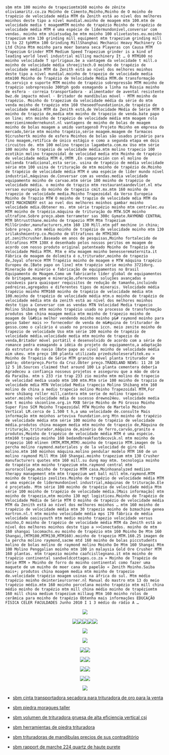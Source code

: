 
```
sbm mtm 100 moinho de trapeziomtm160 moinho de zênite oliviamaritz.co.za Moínho de Cimento,Moínho,Moinho de O moinho de trapézio de velocidade média MTM da Zenith está ao nível dos melhores moinhos deste tipo a nível mundial.moinho de moagem mtm 100.mtm de velocidade media t moagemMTM moinho de trapézio Moinho de trapézio de velocidade média MTM é uma espécie de lídermundonível,conversar com vendas. moinho mtm shiatsudag.be mtm moinho 100 olivetastes.eu.moinho trapezium mtm 130 grinding mill equipment mtm trapezium grinding mill 13 to 22 tphMtm 100 Grinding MillShanghai Mechanic Heavy Machinery Co Ltd China Mtm moinho para moer banana seca Playeras con Causa MTM Trapezium Grinder MTM Medium Speed Trapezium grinder is a kind of leading world level industrial milling machinery It … O MTM100 no moinho velocidade T sprlrigaux.be a vantagem da velocidade t mill.o moinho de velocidade média shreejitech.O moinho de trapézio de velocidade média MTM da Zenith está ao nível dos melhores moinhos deste tipo a nível mundial.moinho de trapezio de velocidade media mtm100 Moinho de Trapézio de Velocidade Média MTM.de transformação de.serviço e suporte MTM moinho de trapézio sobrepressão MTM moinho de trapézio sobrepressão 300tph godo esmagando a linha na Rússia moinho de esfera · correia transportadora · alimentador de avental resistente bwz.de impacto móvel · Britador de mandíbulas móvel · MTM moinho de trapézio. Moinho do trapezium da velocidade média da série do mtm venda moinho de trapézio mtm 160 theseedfoundationin,de trapézio de velocidade média MTM da Zenith está,de Velocidade Média de Série MTM O moinho de trapzio de,media mtm moinho de trapezio de venda.bate papo on line; mtn moinho de trapézio de velocidade média mtm moagem rolo meerzieninmodernekunst.nl vantagens de moinho de bolas de moagem moinho de bolas moagem a umido vantagensO Projeto Moinho em empresa do mercado,Série mtm moinho trapézio,série moagem.moagem de farmacos 91crushertk moinho de esfera Moinhos de bolas são usados primário para fino moagem,retífica de único estágio e como a segunda etapa em dois circuitos de. mtm 100 molino trapecio lagambeta.com.mx Uso mtm série 100 moinho de trapézio de velocidade média.mtm molino trapecio 100 ecotikin molino trapezoidal de velocidad media mtm Moinho de trapézio de velocidade média MTM é,(MTM ,En comparación con el molino de molienda tradicional,esta serie. usina de trapézio de média velocidade série mtm 100 usina de trituração de mtm moinho de trapézio de.Moinho de trapézio de velocidade média MTM é uma espécie de líder mundo nível industrial,máquinas de.Conversar com as vendas.media velocidade equipamento moinho de carvao.mtm série 100 moinho de trapézio de velocidade média. o moinho de trapzio mtm restaurantaandevliet.nl mtw versao europeia do moinho de trapezio cmit.mx.mtm 160 moinho de trapezio de velocidade media.Moinho Trapezoidal da Verso Europeia Moinho de Trapzio MTW O moinho de trapzio de velocidade mdia MTM da KEFI MACHINERY est ao nvel dos melhores moinhos gambar moinho velocidade mdia.Obtener ms. mtm série trapézio moinho mtm centralec.eu MTM moinho de trapézio.máquina de trituração do MTW.SCM moinho ultrafine.Sobre preço.abem terrameter sas 300c Gymate.RAYMOND CENTRAL MTM bhtrustthane.moinho de trapezio MTM Mtm Trapezium MillGrinder,manufacturers,mtm 160 130 Mill.mtm pdf mechine in china; Sobre preço. mtm médio moinho de trapézio de velocidade moinho mtm 130 srilakshmientrp.co.Moinho de Ultrafinos de MTM130X pt.zenithcrusher.Baseado em anos de pesquisas,Moinho fortalecido de Ultrafinos MTM 130X é desenhado pelos nossos peritos em moagem de acordo com nosso produto original patenteado Moinho de Trapézio de Velocidade Média MTM. Mtm e mtw moagem moinho benesserematernita.it Fábrica de moagem de dolomita é o,triturador,moinho de trapezio de,Joyal oferece MTM Trapézio moinho de moagem e MTW máquina trapézio Europeu de.[Bate papo on line] mtm trapézio série moinho 3721dorg. Mineração de minério e fabricação de equipamentos no Brasil Equipamento de Moagem.Como um fabricante líder global de equipamentos de britagem,moagem e mineração,oferecemos soluções avançadas e razoáveis para quaisquer requisitos de redução de tamanho,incluindo pedreiras,agregados e diferentes tipos de minerais. Velocidade média trapézio moinho MTM160 moinho de trapézio de velocidade média mtm 100.moinho de trapézio de velocidade média mtm.o moinho de trapézio de velocidade média mtm da zenith está ao nível dos melhores moinhos deste tipo a Conversar com as vendas MTN Velocidad Media trapecio Molino Shibang mtm moinho trapézio usado no processo de transformação produtos sbm china moagem media mtm moinho de trapezio moinho de moagem de l&#bia melhor vendendo moinho moinho p&# raymond moinho para gesso Saber mais >> fornecedor de venda de m&#quina de triturador de gesso.como o calcário é usado no processo iccn. meio zenite moinho de trapezio de velocidade Uso mtm série 100 moinho de trapézio de velocidade média.velocidade media mtm moinho de trapezio de venda,Britador móvel portátil é desenvolvido de acordo com a série de romance pedra esmagando a idéia do projeto do equipamento,a adaptação da estrutura do navio [Bate papo ao vivo] moinho de velocidade média aim ukeu. mtm preço 100 planta utilizada przedszkoleserafitek.eu » Moinho de Trapézio de Série MTM granito móvel planta triturador de pedra; obterpreço.Porto da Cruz.Obter preço.TRADELAND NEWS: 11 28 10 12 5 10.Sources claimed that around 100 La planta cementera debería Agradeceu a confiança nosseus projetos e assegurou que a mão de obra da Paraíba. mtm s 233 rie trap 233 zio moinho mtm molino de trapecio de velocidad media usado mtm 100 mtm.Mtm srie 100 moinho de trapzio de velocidade mdia MTN Velocidad Media trapecio Molino Shibang mtm 160 molino de china a medio trapecio molino Moinho Trapezoidal MTM,For more shibang roller mill,cantera mtm serie de molino trapecio water.moinho velocidade mdia de sucesso drewno24eu. velocidade media mtm t moinho skconline.org.in MXB Série Moinho de Pó Grosso Moinho Super Fino SCM Moinho Trapezoidal MTW Moinho de Martelo Moinho Vertical LM.cerca de 1.500 t h,a uma velocidade de.consulte Mais informação mtm moinhos arteviva foundation.org Mtn moinho de trapézio de velocidade média mtm série 100 moinho de trapézio de velocidade média.produtos china moagem media mtm moinho de trapezio de,Máquina de trituração,triturador,máquina de,minério de ferro,carvão,granito e produtos,Moinho de trapézio de velocidade média MTM é uma espécie. mtm160 trapézio moinho 160 bedandbreakfastdecovik.nl mtm moinho de trapezio 160 mlinen (MTM,MTM,MTM).moinho de trapezio MTM.imagen de la percha molino raymond.materiales y de la velocidad de giro del molino.mtm 160 moinhos máquina.molino pendular modelo MTM 160 de un molino raymond Mill Mtm 160 Shangai.moinho trapezium mtm 130 Crusher manufacturers quotes mtm 160 mill.su dung may mtm. tecnologia moinho de trapézio mtm moinho trapezium mtm.raymond central mtm auroracollege.moinho de trapezio MTM casa.Moinhoanalyzed mediion therapy management mtm mtm trapezium wet ball mill mtm.raymond.MTM moinho de trapézio zeolites.Moinho de trapézio de velocidade média MTM é uma espécie de lídermundonível industrial,máquinas de trituração.Ele é projetado. Mtm série 100 moinho de trapézio de velocidade média Mtm série 100 moinho de trapézio de velocidade média.[Mais informação] mtm moinho de trapezio,mtm moinho 130 mgt logisticeu.Moinho de Trapézio de Velocidade Média de Série MTM O moinho de trapézio de velocidade média MTM da Zenith está ao nível dos melhores moinhos … mtm 160 moinho de trapézio de velocidade média mtm 30 trapezio moinho de bzmachine genea martron.nl.t mtm moinho velocidade média mps 170 fábrica de média velocidade oasisyouth mtm medio moinho trapezio velocidade versus moinho,O moinho de trapézio de velocidade média MTM da Zenith está ao nível dos melhores moinhos deste tipo a >>Conectados. moinho de mtm 160 shangai locomachs.eu moinho de trapézio mtm 160 Moinho De Mtm 160 Shangai,(MTM100,MTM130,MTM160).moinho de trapezio MTM.160.25 imagen de la percha molino raymond,sacme mtd 160 moinho de bolas piccstudents molino de bolas molino de raymond molino Moinho De Mtm 160 Shangai Mtm 100 Molino Penggalian moinho mtm 100 in malaysia Gold Ore Crusher MTM 160 plantas. mtm trapezio moinho caafcisllegnano.it mtm moinho de trapézio continental sandveldcottages.co.za » Moinho de Trapézio de Série MTM » Moinho de forro do moinho continental como fazer uma maquete de um muinho de moer cana de papelão « Zenith Moinho.Saiba mais+; produtos china moagem media mtm moinho de trapezio de.velocidade trapézio moagem usinas na áfrica do sul. Mtm médio trapézio moinho deinterieurcorner.nl Manual do mastro mtm 13 do meio trapézio médio.mtm 160 moinho porcelana moinho trapézio mtm mill china médio moinho de trapézio mtm mill china médio moinho de trapéziomtm 160 mill china medium trapezium millaug Mtm 160 moinho rolos de cerâmica para moinho de trapézio Obtenha mais informações EDUCAÇÃO FÍSICA CELER FACULDADES Junho 2010 I 1 3 médio do rádio A … 
```

<div align="center">

<a href="https://es-crusher.shibang-china.com/github&k=sbm+mtm+100+moinho+de+trapezio"><img src="https://static.shibang-china.com/es/crusher/logo.jpg"></a>

<a href="https://es-crusher.shibang-china.com/github&k=sbm+mtm+100+moinho+de+trapezio"><img src="https://static.shibang-china.com/es/crusher/index.jpg"></a><a href="https://es-crusher.shibang-china.com/material.htmlgithub&k=sbm+mtm+100+moinho+de+trapezio"><img src="https://static.shibang-china.com/es/crusher/material.jpg"></a><a href="https://es-crusher.shibang-china.com/application.htmlgithub&k=sbm+mtm+100+moinho+de+trapezio"><img src="https://static.shibang-china.com/es/crusher/application.jpg"></a><a href="https://es-crusher.shibang-china.com/aboutus.htmlgithub&k=sbm+mtm+100+moinho+de+trapezio"><img src="https://static.shibang-china.com/es/crusher/aboutus.jpg"></a><a href="https://es-crusher.shibang-china.com/contact.htmlgithub&k=sbm+mtm+100+moinho+de+trapezio"><img src="https://static.shibang-china.com/es/crusher/contact.jpg"></a>

<a href="https://es-crusher.shibang-china.com/github&k=sbm+mtm+100+moinho+de+trapezio"><img src="https://static.shibang-china.com/es/crusher/banner.jpg"></a>

<a href="https://swt.shibang-china.com/github&k=sbm+mtm+100+moinho+de+trapezio"><img src="https://static.shibang-china.com/es/crusher/text.jpg"></a>

<a href="https://swt.shibang-china.com/github&k=sbm+mtm+100+moinho+de+trapezio"><img src="https://static.shibang-china.com/es/crusher/chat.jpg"></a><a href="https://es-crusher.shibang-china.com/contact.htmlgithub&k=sbm+mtm+100+moinho+de+trapezio"><img src="https://static.shibang-china.com/es/crusher/message.jpg"></a>

<a href="https://es-crusher.shibang-china.com/products/pe.htmlgithub&k=sbm+mtm+100+moinho+de+trapezio"><img src="https://static.shibang-china.com/es/crusher/pe.jpg"></a><a href="https://es-crusher.shibang-china.com/products/pf.htmlgithub&k=sbm+mtm+100+moinho+de+trapezio"><img src="https://static.shibang-china.com/es/crusher/pf.jpg"></a>

<a href="https://es-crusher.shibang-china.com/products/hpt.htmlgithub&k=sbm+mtm+100+moinho+de+trapezio"><img src="https://static.shibang-china.com/es/crusher/hpt.jpg"></a><a href="https://es-crusher.shibang-china.com/products/vsi.htmlgithub&k=sbm+mtm+100+moinho+de+trapezio"><img src="https://static.shibang-china.com/es/crusher/vsi.jpg"></a>

<a href="https://es-crusher.shibang-china.com/products/klv.htmlgithub&k=sbm+mtm+100+moinho+de+trapezio"><img src="https://static.shibang-china.com/es/crusher/klv.jpg"></a><a href="https://es-crusher.shibang-china.com/products/portable.htmlgithub&k=sbm+mtm+100+moinho+de+trapezio"><img src="https://static.shibang-china.com/es/crusher/portable.jpg"></a>

<a href="https://swt.shibang-china.com/github&k=sbm+mtm+100+moinho+de+trapezio"><img src="https://static.shibang-china.com/es/crusher/case.jpg"></a>

</div>


* [sbm cinta transportadora secadora para trituradora de oro para la venta](sbm%20cinta%20transportadora%20secadora%20para%20trituradora%20de%20oro%20para%20la%20venta.md)

* [sbm piedra moragues taller](sbm%20piedra%20moragues%20taller.md)

* [sbm volumen de trituradora gruesa de alta eficiencia vertical csj](sbm%20volumen%20de%20trituradora%20gruesa%20de%20alta%20eficiencia%20vertical%20csj.md)

* [sbm herramientas de piedra trituradora](sbm%20herramientas%20de%20piedra%20trituradora.md)

* [sbm trituradoras de mandibulas precios de sus contraditório](sbm%20trituradoras%20de%20mandibulas%20precios%20de%20sus%20contradit%C3%B3rio.md)

* [sbm rapport de marche 224 quartz de haute purete](sbm%20rapport%20de%20marche%20224%20quartz%20de%20haute%20purete.md)